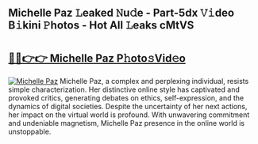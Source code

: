 ## Michelle Paz 𝙻eaked 𝙽u𝚍e - Part-5dx 𝚅𝚒deo B𝚒kini 𝙿hotos - Hot All 𝙻eaks cMtVS

# <h2><a href="http://ld4dr8.urlbe.top/?page=Michelle+Paz">🔗🔗👉👉 Michelle Paz P𝚑oto𝚜Vid𝚎o</a></h2>

[![Michelle Paz](https://i.imgur.com/eBuTRDB.gif)](http://ld4dr8.urlbe.top/?page=Michelle+Paz)
Michelle Paz, a complex and perplexing individual, resists simple characterization. Her distinctive online style has captivated and provoked critics, generating debates on ethics, self-expression, and the dynamics of digital societies. Despite the uncertainty of her next actions, her impact on the virtual world is profound. With unwavering commitment and undeniable magnetism, Michelle Paz presence in the online world is unstoppable.
